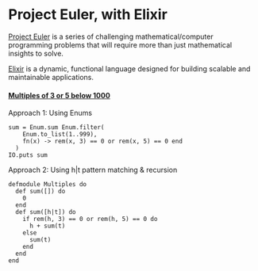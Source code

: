 # Project Euler, with Elixir

[Project Euler](https://projecteuler.net/) is a series of challenging mathematical/computer programming problems that will require more than just mathematical insights to solve.

[Elixir](http://elixir-lang.org/) is a dynamic, functional language designed for building scalable and maintainable applications.

#### [Multiples of 3 or 5 below 1000](https://projecteuler.net/problem=1)

Approach 1: Using Enums

```
sum = Enum.sum Enum.filter(
    Enum.to_list(1..999),
    fn(x) -> rem(x, 3) == 0 or rem(x, 5) == 0 end
  )
IO.puts sum
```

Approach 2: Using h|t pattern matching & recursion
```
defmodule Multiples do
  def sum([]) do
    0
  end
  def sum([h|t]) do
    if rem(h, 3) == 0 or rem(h, 5) == 0 do
      h + sum(t)
    else
      sum(t)
    end
  end
end
```
